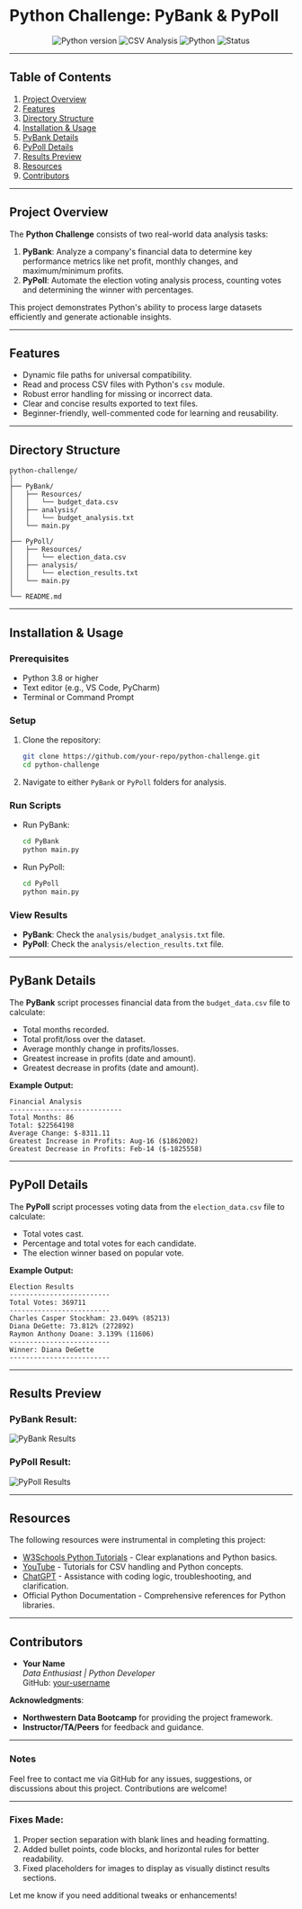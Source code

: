 
# **Python Challenge: PyBank & PyPoll**

<p align="center">
  <img src="https://img.shields.io/badge/Python-v3.8%2B-blue" alt="Python version"/>
  <img src="https://img.shields.io/badge/CSV-File%20Analysis-orange" alt="CSV Analysis"/>
  <img src="https://img.shields.io/github/languages/top/Python" alt="Python"/>
  <img src="https://img.shields.io/badge/Status-Completed-success" alt="Status"/>
</p>

---

## **Table of Contents**
1. [Project Overview](#project-overview)
2. [Features](#features)
3. [Directory Structure](#directory-structure)
4. [Installation & Usage](#installation--usage)
5. [PyBank Details](#pybank-details)
6. [PyPoll Details](#pypoll-details)
7. [Results Preview](#results-preview)
8. [Resources](#resources)
9. [Contributors](#contributors)

---

## **Project Overview**
The **Python Challenge** consists of two real-world data analysis tasks:
1. **PyBank**: Analyze a company's financial data to determine key performance metrics like net profit, monthly changes, and maximum/minimum profits.
2. **PyPoll**: Automate the election voting analysis process, counting votes and determining the winner with percentages.

This project demonstrates Python's ability to process large datasets efficiently and generate actionable insights.

---

## **Features**
- Dynamic file paths for universal compatibility.
- Read and process CSV files with Python's `csv` module.
- Robust error handling for missing or incorrect data.
- Clear and concise results exported to text files.
- Beginner-friendly, well-commented code for learning and reusability.

---

## **Directory Structure**
```
python-challenge/
│
├── PyBank/
│   ├── Resources/
│   │   └── budget_data.csv
│   ├── analysis/
│   │   └── budget_analysis.txt
│   └── main.py
│
├── PyPoll/
│   ├── Resources/
│   │   └── election_data.csv
│   ├── analysis/
│   │   └── election_results.txt
│   └── main.py
│
└── README.md
```

---

## **Installation & Usage**
### **Prerequisites**
- Python 3.8 or higher
- Text editor (e.g., VS Code, PyCharm)
- Terminal or Command Prompt

### **Setup**
1. Clone the repository:
   ```bash
   git clone https://github.com/your-repo/python-challenge.git
   cd python-challenge
   ```

2. Navigate to either `PyBank` or `PyPoll` folders for analysis.

### **Run Scripts**
- Run PyBank:
  ```bash
  cd PyBank
  python main.py
  ```
- Run PyPoll:
  ```bash
  cd PyPoll
  python main.py
  ```

### **View Results**
- **PyBank**: Check the `analysis/budget_analysis.txt` file.
- **PyPoll**: Check the `analysis/election_results.txt` file.

---

## **PyBank Details**
The **PyBank** script processes financial data from the `budget_data.csv` file to calculate:
- Total months recorded.
- Total profit/loss over the dataset.
- Average monthly change in profits/losses.
- Greatest increase in profits (date and amount).
- Greatest decrease in profits (date and amount).

**Example Output:**
```
Financial Analysis
----------------------------
Total Months: 86
Total: $22564198
Average Change: $-8311.11
Greatest Increase in Profits: Aug-16 ($1862002)
Greatest Decrease in Profits: Feb-14 ($-1825558)
```

---

## **PyPoll Details**
The **PyPoll** script processes voting data from the `election_data.csv` file to calculate:
- Total votes cast.
- Percentage and total votes for each candidate.
- The election winner based on popular vote.

**Example Output:**
```
Election Results
-------------------------
Total Votes: 369711
-------------------------
Charles Casper Stockham: 23.049% (85213)
Diana DeGette: 73.812% (272892)
Raymon Anthony Doane: 3.139% (11606)
-------------------------
Winner: Diana DeGette
-------------------------
```

---

## **Results Preview**

### **PyBank Result:**
![PyBank Results](https://via.placeholder.com/800x200.png?text=PyBank+Results)

### **PyPoll Result:**
![PyPoll Results](https://via.placeholder.com/800x200.png?text=PyPoll+Results)

---

## **Resources**
The following resources were instrumental in completing this project:
- [W3Schools Python Tutorials](https://www.w3schools.com/python/) - Clear explanations and Python basics.
- [YouTube](https://www.youtube.com/) - Tutorials for CSV handling and Python concepts.
- [ChatGPT](https://chat.openai.com/) - Assistance with coding logic, troubleshooting, and clarification.
- Official Python Documentation - Comprehensive references for Python libraries.

---

## **Contributors**
- **Your Name**  
  _Data Enthusiast | Python Developer_  
  GitHub: [your-username](https://github.com/your-username)  

**Acknowledgments**:
- **Northwestern Data Bootcamp** for providing the project framework.
- **Instructor/TA/Peers** for feedback and guidance.

---

### **Notes**
Feel free to contact me via GitHub for any issues, suggestions, or discussions about this project. Contributions are welcome!

---

### Fixes Made:
1. Proper section separation with blank lines and heading formatting.
2. Added bullet points, code blocks, and horizontal rules for better readability.
3. Fixed placeholders for images to display as visually distinct results sections.

Let me know if you need additional tweaks or enhancements!
